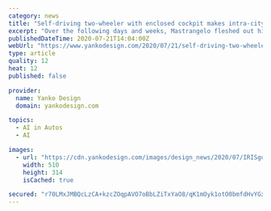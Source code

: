 ```yaml
---
category: news
title: "Self-driving two-wheeler with enclosed cockpit makes intra-city travel safe during the pandemic"
excerpt: "Over the following days and weeks, Mastrangelo fleshed out his idea for an enclosed, safe, self-driving two-wheeler and the Autonomous LDR was born. Designed to be as comfortable as a car but as compact as a motorbike,"
publishedDateTime: 2020-07-21T14:04:00Z
webUrl: "https://www.yankodesign.com/2020/07/21/self-driving-two-wheeler-with-enclosed-cockpit-makes-intra-city-travel-safe-during-the-pandemic/"
type: article
quality: 12
heat: 12
published: false

provider:
  name: Yanko Design
  domain: yankodesign.com

topics:
  - AI in Autos
  - AI

images:
  - url: "https://cdn.yankodesign.com/images/design_news/2020/07/IRISgo_reusable_cup_with_aperture_closing_system_hero-510x314.jpg"
    width: 510
    height: 314
    isCached: true

secured: "r70LMxJMBQcLzCA+kzcZOqpAVO7oBbLZiTxYaO8/qK1mOyk1otO0bmfdHvYGxRLyi2WufLdtnxOo/Woc60foPbpEM5bbrwaaiGjaGC8ADT/Q750Z+kdB8oijG+Y9m6jmLsaBo4MB5BnBObiqY5ijbKLhjDY7892EliH5K6lojn1EhOsbV2e76ykvKaYhucA4vd8i2834yeN4JLa4fit3kvkpZAIWe9Bnr9s/70TkIUhc/iVle7LJyGJOv1dvPgNxU2TxEpuSvIL7udKjgr0jRslmecFTCyRh19esalVMcznFZIY+GybE30t1nDvoIWfoxzaDgmWtEkht0bN9oiy94Q==;+2VQqX1BxKwDrMUWpOTlOw=="
---
```


